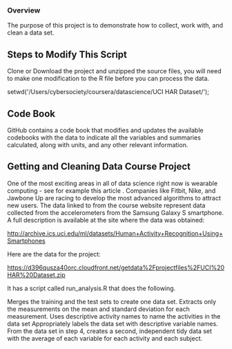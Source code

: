 ### Overview

The purpose of this project is to demonstrate how to collect, work with, and clean a data set.

## Steps to Modify This Script

Clone or Download the project and unzipped the source files, you will need to make one modification to the R file before you can process the data.

setwd('/Users/cybersociety/coursera/datascience/UCI HAR Dataset/');


## Code Book
GitHub contains a code book that modifies and updates the available codebooks with the data to indicate all the variables and summaries calculated, along with units, and any other relevant information.


## Getting and Cleaning Data Course Project

One of the most exciting areas in all of data science right now is wearable computing - see for example this article . Companies like Fitbit, Nike, and Jawbone Up are racing to develop the most advanced algorithms to attract new users. The data linked to from the course website represent data collected from the accelerometers from the Samsung Galaxy S smartphone. A full description is available at the site where the data was obtained:

http://archive.ics.uci.edu/ml/datasets/Human+Activity+Recognition+Using+Smartphones

Here are the data for the project:

https://d396qusza40orc.cloudfront.net/getdata%2Fprojectfiles%2FUCI%20HAR%20Dataset.zip

It has a script called run_analysis.R that does the following.

Merges the training and the test sets to create one data set.
Extracts only the measurements on the mean and standard deviation for each measurement.
Uses descriptive activity names to name the activities in the data set
Appropriately labels the data set with descriptive variable names.
From the data set in step 4, creates a second, independent tidy data set with the average of each variable for each activity and each subject.
